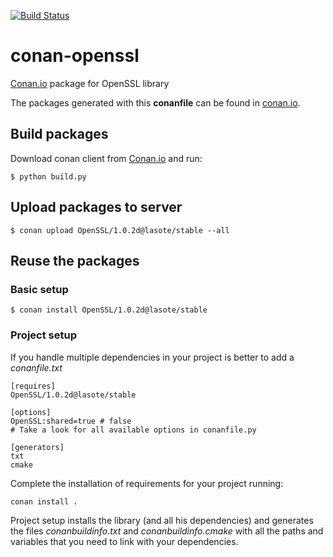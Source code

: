 [![Build Status](https://travis-ci.org/lasote/conan-openssl.svg?branch=master)](https://travis-ci.org/lasote/conan-openssl)

# conan-openssl

[Conan.io](https://conan.io) package for OpenSSL library

The packages generated with this **conanfile** can be found in [conan.io](https://conan.io/source/OpenSSL/1.0.2d/lasote/stable1.2.8/lasote/stable).

## Build packages

Download conan client from [Conan.io](https://conan.io) and run:

    $ python build.py
    
## Upload packages to server

    $ conan upload OpenSSL/1.0.2d@lasote/stable --all
    
## Reuse the packages

### Basic setup

    $ conan install OpenSSL/1.0.2d@lasote/stable
    
### Project setup

If you handle multiple dependencies in your project is better to add a *conanfile.txt*
    
    [requires]
    OpenSSL/1.0.2d@lasote/stable

    [options]
    OpenSSL:shared=true # false
    # Take a look for all available options in conanfile.py
    
    [generators]
    txt
    cmake

Complete the installation of requirements for your project running:</small></span>

    conan install .

Project setup installs the library (and all his dependencies) and generates the files *conanbuildinfo.txt* and *conanbuildinfo.cmake* with all the paths and variables that you need to link with your dependencies.
